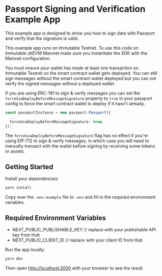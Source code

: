 # Passport Signing and Verification Example App

This example app is designed to show you how to sign data with Passport and verify that the signature is valid.

This example app runs on Immutable Testnet. To use this code on Immutable zkEVM Mainnet make sure you instantiate the SDK with the Mainnet configuration.

You must ensure your wallet has made at least one transaction on Immutable Testnet so the smart contract wallet gets deployed. 
You can still sign messages without the smart contract wallet deployed but you can not verify the signed messages without a deployed wallet.

If you are using ERC-191 to sign & verify messages 
you can set the `forceScwDeployBeforeMessageSignature` property to `true` in your passport config to force the smart contract wallet to deploy if it hasn't already.

```ts
const passportInstance = new passport.Passport({
  ...
  forceScwDeployBeforeMessageSignature: true,
});
```

The `forceScwDeployBeforeMessageSignature` flag has no effect if you're using EIP-712 to sign & verify messages, in which case you will need to manually transact with the wallet before signing by receiving some tokens or assets.

## Getting Started

Install your dependencies:

```bash
yarn install
```

Copy over the `.env.example` file to `.env` and fill in the required environment variables.

## Required Environment Variables

- NEXT_PUBLIC_PUBLISHABLE_KEY // replace with your publishable API key from Hub
- NEXT_PUBLIC_CLIENT_ID // replace with your client ID from Hub

Run the app locally:

```bash
yarn dev
```

Then open [http://localhost:3000](http://localhost:3000) with your browser to see the result.

